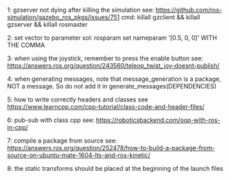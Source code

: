 1: gzserver not dying after killing the simulation 
    see: https://github.com/ros-simulation/gazebo_ros_pkgs/issues/751
    cmd: killall gzclient && killall gzserver && killall rosmaster

2: set vector to parameter
    sol: rosparam set nameparam '[0.5, 0, 0]' WITH THE COMMA

3: when using the joystick, remember to press the enable button
    see: https://answers.ros.org/question/243560/teleop_twist_joy-doesnt-publish/

4: when generating messages, note that message_generation is a package, NOT a message. So do not add
   it in generate_messages(DEPENDENCIES)

5: how to write correctly headers and classes
    see https://www.learncpp.com/cpp-tutorial/class-code-and-header-files/

6: pub-sub with class cpp
    see: https://roboticsbackend.com/oop-with-ros-in-cpp/

7: compile a package from source
    see: https://answers.ros.org/question/252478/how-to-build-a-package-from-source-on-ubuntu-mate-1604-lts-and-ros-kinetic/

8: the static transforms should be placed at the beginning of the launch files